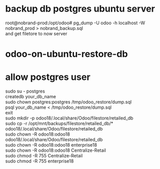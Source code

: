 # backup db postgres ubuntu server   
root@nobrand-prod:/opt/odoo# pg_dump -U odoo -h localhost -W nobrand_prod > nobrand_backup.sql   
and get filetore to now server


# odoo-on-ubuntu-restore-db    
# allow postgres user     
sudo su - postgres   
createdb your_db_name     
sudo chown postgres:postgres /tmp/odoo_restore/dump.sql    
psql your_db_name < /tmp/odoo_restore/dump.sql   
exit   
sudo mkdir -p odoo18/.local/share/Odoo/filestore/retailed_db   
sudo cp -r /opt/mnt/backups/filestore/retailed_db/* odoo18/.local/share/Odoo/filestore/retailed_db  
sudo chown -R odoo18:odoo18 odoo18/.local/share/Odoo/filestore/retailed_db   
sudo chown -R odoo18:odoo18 enterprise18  
sudo chown -R odoo18:odoo18 Centralize-Retail  
sudo chmod -R 755 Centralize-Retail  
sudo chmod -R 755 enterprise18    
